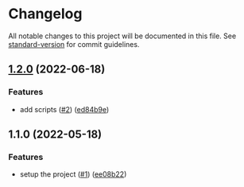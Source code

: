 # Changelog

All notable changes to this project will be documented in this file. See [standard-version](https://github.com/conventional-changelog/standard-version) for commit guidelines.

## [1.2.0](https://github.com/alexfalkowski/bin/compare/v1.1.0...v1.2.0) (2022-06-18)


### Features

* add scripts ([#2](https://github.com/alexfalkowski/bin/issues/2)) ([ed84b9e](https://github.com/alexfalkowski/bin/commit/ed84b9edc0c0e323a9c85ba7786fc30b497aa705))

## 1.1.0 (2022-05-18)


### Features

* setup the project ([#1](https://github.com/alexfalkowski/bin/issues/1)) ([ee08b22](https://github.com/alexfalkowski/bin/commit/ee08b22a2da4b1afd76e48fd0e7574626a73ff1c))
